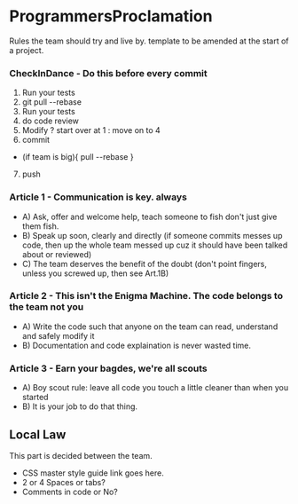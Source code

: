 # ProgrammersProclamation
Rules the team should try and live by. template to be amended at the start of a project.

### CheckInDance - Do this before every commit
1) Run your tests
2) git pull --rebase
3) Run your tests
4) do code review 
5) Modify ? start over at 1 : move on to 4
6) commit
* (if team is big){ pull --rebase }
7) push

### Article 1 - Communication is key. always
- A) Ask, offer and welcome help, teach someone to fish don't just give them fish.
- B) Speak up soon, clearly and directly (if someone commits messes up code, then up the whole team messed up cuz it should have been talked about or reviewed)
- C) The team deserves the benefit of the doubt (don't point fingers, unless you screwed up, then see Art.1B)

### Article 2 - This isn't the Enigma Machine. The code belongs to the team not you
- A) Write the code such that anyone on the team can read, understand and safely modify it 
- B) Documentation and code explaination is never wasted time.

### Article 3 - Earn your bagdes, we're all scouts
- A) Boy scout rule: leave all code you touch a little cleaner than when you started
- B) It is your job to do that thing.

## Local Law
This part is decided between the team.
* CSS master style guide link goes here.
* 2 or 4 Spaces or tabs?
* Comments in code or No?
